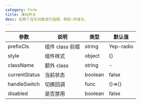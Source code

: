 ```yaml
---
category: Form
title: 滑动开关
desc: 在两个互斥对象进行选择，例如:开或关、
---
```


<DEMO>

| 参数          | 说明            | 类型    | 默认值    |
| ------------- | --------------- | ------- | --------- |
| prefixCls     | 组件 class 前缀 | string  | Yep-radio |
| style         | 组件样式        | object  | {}        |
| className     | 额外 class      | string  | -         |
| currentStatus | 当前状态        | boolean | false     |
| handleSwitch  | 切换回调        | func    | ()=>{}    |
| disabled      | 是否禁用        | boolean | false     |
